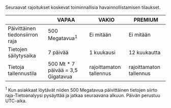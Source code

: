 <properties
   pageTitle="Taulukon toiminnallisia tiedot-rajoitukset"
   description="Järjestelmän rajoitukset on kuvattu toiminnallisia tiedot."
   services="operational-insights"
   documentationCenter="NA"
   authors="bandersmsft"
   manager="jwhit"
   editor="" />
<tags
   ms.service="operational-insights"
   ms.devlang="NA"
   ms.topic="article"
   ms.tgt_pltfrm="NA"
   ms.workload="TBD"
   ms.date="07/01/2015"
   ms.author="banders" />


Seuraavat rajoitukset koskevat toiminnallisia havainnollistamisen tilaukset.


|   |VAPAA|VAKIO|PREMIUM|
|---|---|---|---|
|Päivittäinen tiedonsiirron raja|500 Megatavua<sup>1</sup>|Ei mitään|Ei mitään|
|Tietojen säilytysaika|7 päivää|1 kuukausi|12 kuukautta|
|Tietoja tallennustila|500 Mt * 7 päivää = 3,5 Gigatavua|rajoittamaton tallennus|rajoittamaton tallennus|


<sup>1</sup> Kun asiakkaat löytävät niiden 500 Megatavua päivittäinen tietojen siirto raja-Tietoanalyysi pysäyttää ja jatkaa seuraavana alkuun. Päivän perustuu UTC-aika.
